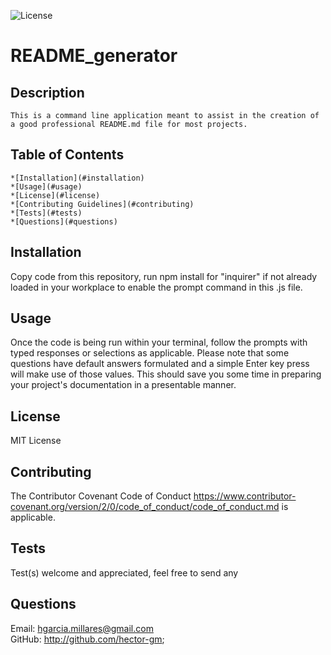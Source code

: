 
![License](https://img.shields.io/github/license/hector-gm/README_generator)

   # README_generator  

## Description   
    This is a command line application meant to assist in the creation of a good professional README.md file for most projects.

## Table of Contents 
    *[Installation](#installation) 
    *[Usage](#usage)
    *[License](#license) 
    *[Contributing Guidelines](#contributing) 
    *[Tests](#tests) 
    *[Questions](#questions)


## Installation  
Copy code from this repository, run npm install for "inquirer" if not already loaded in your workplace to enable the prompt command in this .js file.

## Usage  
Once the code is being run within your terminal, follow the prompts with typed responses or selections as applicable. Please note that some questions have default answers formulated and a simple Enter key press will make use of those values. This should save you some time in preparing your project's documentation in a presentable manner.

## License  
MIT License 


## Contributing 

The Contributor Covenant Code of Conduct 
https://www.contributor-covenant.org/version/2/0/code_of_conduct/code_of_conduct.md is applicable. 

## Tests  
Test(s) welcome and appreciated, feel free to send any 

## Questions 
Email: hgarcia.millares@gmail.com  
GitHub: http://github.com/hector-gm;

